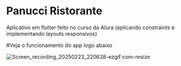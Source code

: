# Panucci Ristorante

Aplicativo em flutter feito no curso da Alura (aplicando constraints e implementando layouts responsivos)

#Veja o funcionamento do app logo abaixo 

![Screen_recording_20250223_220638-ezgif com-resize](https://github.com/user-attachments/assets/6c0b14a4-1204-475c-a983-04a86027de3a)

